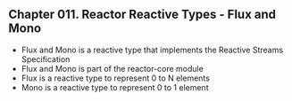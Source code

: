 
## Chapter 011. Reactor Reactive Types - Flux and Mono

* Flux and Mono is a reactive type that implements the Reactive Streams Specification
* Flux and Mono is part of the reactor-core module
* Flux is a reactive type to represent 0 to N elements
* Mono is a reactive type to represent 0 to 1 element 
